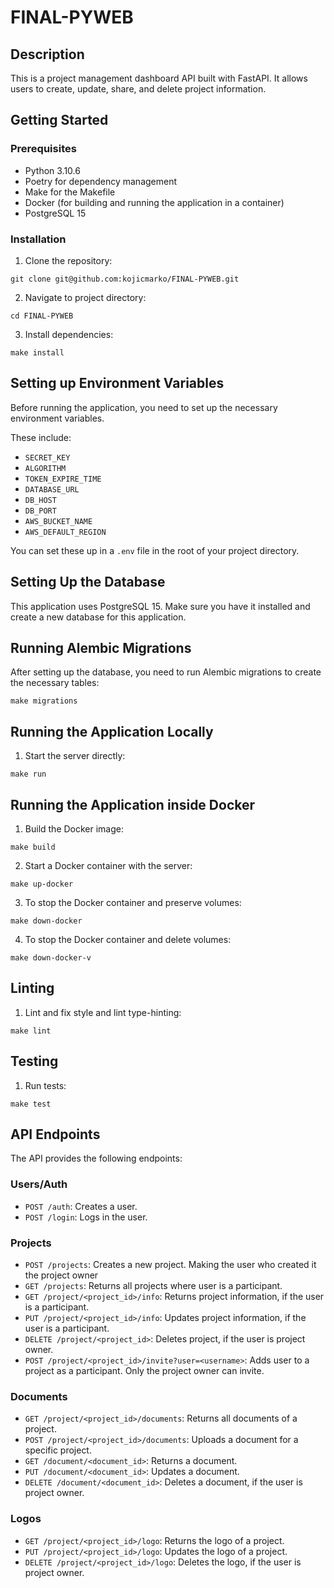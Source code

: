 # FINAL-PYWEB

## Description

This is a project management dashboard API built with FastAPI. It allows users to create, update, share, and delete project information.

## Getting Started

### Prerequisites

- Python 3.10.6
- Poetry for dependency management
- Make for the Makefile
- Docker (for building and running the application in a container)
- PostgreSQL 15

### Installation

1. Clone the repository:
```commandline
git clone git@github.com:kojicmarko/FINAL-PYWEB.git
```
2. Navigate to project directory:
```commandline
cd FINAL-PYWEB
```
3. Install dependencies:
```commandline
make install
```

## Setting up Environment Variables
Before running the application, you need to set up the necessary environment variables.

These include:
- `SECRET_KEY`
- `ALGORITHM`
- `TOKEN_EXPIRE_TIME`
- `DATABASE_URL`
- `DB_HOST`
- `DB_PORT`
- `AWS_BUCKET_NAME`
- `AWS_DEFAULT_REGION`

You can set these up in a `.env` file in the root of your project directory.

## Setting Up the Database

This application uses PostgreSQL 15. Make sure you have it installed and create a new database for this application.

## Running Alembic Migrations

After setting up the database, you need to run Alembic migrations to create the necessary tables:
```commandline
make migrations
```

## Running the Application Locally
1.  Start the server directly:
```commandline
make run
```
## Running the Application inside Docker
1. Build the Docker image:
```commandline
make build
```
2. Start a Docker container with the server:
```commandline
make up-docker
```
3. To stop the Docker container and preserve volumes:
```commandline
make down-docker
```
4. To stop the Docker container and delete volumes:
```commandline
make down-docker-v
```

## Linting
1. Lint and fix style and lint type-hinting:
```commandline
make lint
```

## Testing
1. Run tests:
```commandline
make test
```

## API Endpoints

The API provides the following endpoints:

### Users/Auth

- `POST /auth`: Creates a user.
- `POST /login`: Logs in the user.

### Projects

- `POST /projects`: Creates a new project. Making the user who created it the project owner
- `GET /projects`: Returns all projects where user is a participant.
- `GET /project/<project_id>/info`: Returns project information, if the user is a participant.
- `PUT /project/<project_id>/info`: Updates project information, if the user is a participant.
- `DELETE /project/<project_id>`: Deletes project, if the user is project owner. 
- `POST /project/<project_id>/invite?user=<username>`: Adds user to a project as a participant. Only the project owner can invite.

### Documents

- `GET /project/<project_id>/documents`: Returns all documents of a project.
- `POST /project/<project_id>/documents`: Uploads a document for a specific project.
- `GET /document/<document_id>`: Returns a document.
- `PUT /document/<document_id>`: Updates a document.
- `DELETE /document/<document_id>`: Deletes a document, if the user is project owner.

### Logos

- `GET /project/<project_id>/logo`: Returns the logo of a project.
- `PUT /project/<project_id>/logo`: Updates the logo of a project.
- `DELETE /project/<project_id>/logo`: Deletes the logo, if the user is project owner.